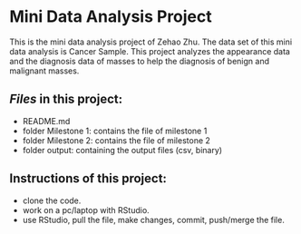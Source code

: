 # Mini Data Analysis Project

This is the mini data analysis project of Zehao Zhu. The data set of this mini data analysis is Cancer Sample. This project analyzes the appearance data and the diagnosis data of masses to help the diagnosis of benign and malignant masses.

## *_Files_* in this project:
* README.md
* folder Milestone 1: contains the file of milestone 1
* folder Milestone 2: contains the file of milestone 2
* folder output: containing the output files (csv, binary)

## Instructions of this project:
* clone the code.
* work on a pc/laptop with RStudio.
* use RStudio, pull the file, make changes, commit, push/merge the file.